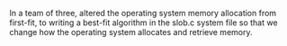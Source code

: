 In a team of three, altered the operating system memory allocation from first-fit, to writing a best-fit algorithm in the slob.c system file so that we change how the operating system allocates and retrieve memory.
